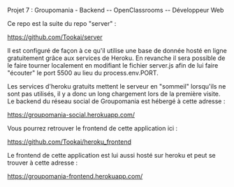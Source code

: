 Projet 7 : Groupomania - Backend -- OpenClassrooms -- Développeur Web

Ce repo est la suite du repo "server" : 

https://github.com/Tookai/server

Il est configuré de façon à ce qu'il utilise une base de donnée hosté en ligne gratuitement grâce aux services de Heroku.
En revanche il sera possible de le faire tourner localement en modifiant le fichier server.js afin de lui faire "écouter" le port 5500 au lieu du process.env.PORT.

Les services d'heroku gratuits mettent le serveur en "sommeil" lorsqu'ils ne sont pas utilisés, il y a donc un long chargement lors de la première visite.
Le backend du réseau social de Groupomania est hébergé à cette adresse : 

https://groupomania-social.herokuapp.com/

Vous pourrez retrouver le frontend de cette application ici : 

https://github.com/Tookai/heroku_frontend

Le frontend de cette application est lui aussi hosté sur heroku et peut se trouver à cette adresse : 

https://groupomania-frontend.herokuapp.com/
